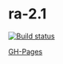 # ra-2.1

[![Build status](https://ci.appveyor.com/api/projects/status/oqacnaghcluh89p8?svg=true)](https://ci.appveyor.com/project/i-hit/ra-2-1)

[GH-Pages](https://i-hit.github.io/ra-2.1/)
